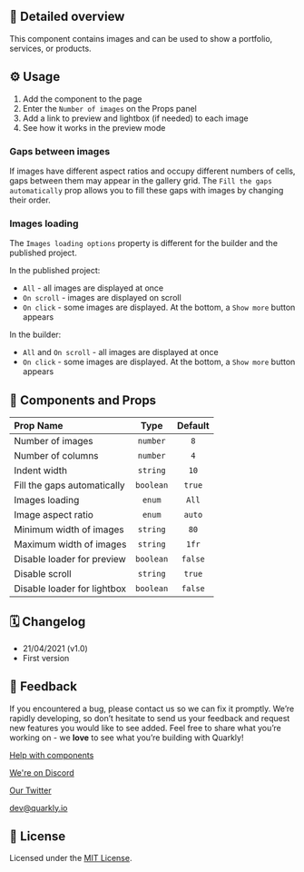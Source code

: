 ## 📖 Detailed overview

This component contains images and can be used to show a portfolio, services, or products.

## ⚙️ Usage

1.  Add the component to the page
2.  Enter the `Number of images` on the Props panel
3.  Add a link to preview and lightbox (if needed) to each image
4.  See how it works in the preview mode

### Gaps between images

If images have different aspect ratios and occupy different numbers of cells, gaps between them may appear in the gallery grid. The `Fill the gaps automatically` prop allows you to fill these gaps with images by changing their order.

### Images loading

The `Images loading options` property is different for the builder and the published project.

In the published project:

-   `All` - all images are displayed at once
-   `On scroll` - images are displayed on scroll
-   `On click` - some images are displayed. At the bottom, a `Show more` button appears

In the builder:

-   `All` and `On scroll` - all images are displayed at once
-   `On click` - some images are displayed. At the bottom, a `Show more` button appears

## 🧩 Components and Props

| Prop Name                   |   Type    | Default |
| :-------------------------- | :-------: | :-----: |
| Number of images            | `number`  |   `8`   |
| Number of columns           | `number`  |   `4`   |
| Indent width                | `string`  |  `10`   |
| Fill the gaps automatically | `boolean` | `true`  |
| Images loading              |  `enum`   |  `All`  |
| Image aspect ratio          |  `enum`   | `auto`  |
| Minimum width of images     | `string`  |  `80`   |
| Maximum width of images     | `string`  |  `1fr`  |
| Disable loader for preview  | `boolean` | `false` |
| Disable scroll              | `string`  | `true`  |
| Disable loader for lightbox | `boolean` | `false` |

## 🗓 Changelog

-   21/04/2021 (v1.0)
-   First version

## 📮 Feedback

If you encountered a bug, please contact us so we can fix it promptly. We’re rapidly developing, so don’t hesitate to send us your feedback and request new features you would like to see added. Feel free to share what you’re working on - we **love** to see what you’re building with Quarkly!

[Help with components](https://community.quarkly.io/c/requests/11)

[We're on Discord](https://discord.gg/SuF9vCMJGW)

[Our Twitter](https://twitter.com/quarklyapp)

[dev@quarkly.io](mailto:dev@quarkly.io)

## 📝 License

Licensed under the [MIT License](https://raw.githubusercontent.com/quarkly/community-kit/master/LICENSE).
